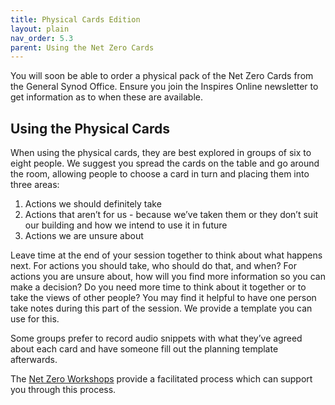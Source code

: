 ```yaml
---
title: Physical Cards Edition
layout: plain
nav_order: 5.3     
parent: Using the Net Zero Cards
---
```


You will soon be able to order a physical pack of the Net Zero Cards from the General Synod Office. Ensure you join the Inspires Online newsletter to get information as to when these are available.

## Using the Physical Cards
When using the physical cards, they are best explored in groups of six to eight people. We suggest you spread the cards on the table and go around the room, allowing people to choose a card in turn and placing them into three areas:

1. Actions we should definitely take
2. Actions that aren’t for us - because we’ve taken them or they don’t suit our building and how we intend to use it in future
3. Actions we are unsure about

Leave time at the end of your session together to think about what happens next. For actions you should take, who should do that, and when? For actions you are unsure about, how will you find more information so you can make a decision? Do you need more time to think about it together or to take the views of other people? You may find it helpful to have one person take notes during this part of the session. We provide a template you can use for this.

Some groups prefer to record audio snippets with what they’ve agreed about each card and have someone fill out the planning template afterwards.

The [Net Zero Workshops](https://toolkit.secnetzero.org/workshops.html) provide a facilitated process which can support you through this process.
